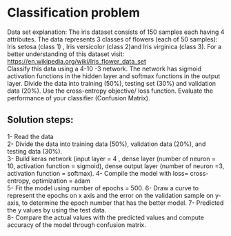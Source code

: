# Classification problem  
Data set explanation: The iris dataset consists of 150 samples each having 4 attributes. 
The data represents 3 classes of flowers (each of 50 samples): Iris setosa (class 1) , Iris 
versicolor (class 2)and Iris virginica (class 3). For a better understanding of this dataset 
visit:  
https://en.wikipedia.org/wiki/Iris_flower_data_set  
Classify this data using a 4-10 -3 network. The network has sigmoid activation 
functions in the hidden layer and softmax functions in the output layer. Divide the data 
into training (50%), testing set (30%) and validation data (20%). Use the cross-entropy 
objective/ loss function. Evaluate the performance of your classifier (Confusion Matrix). 
## Solution steps:  
1- Read the data  
2- Divide the data into training data (50%), validation data (20%), and testing 
data (30%).  
3- Build keras network (input layer = 4 , dense layer (number of neuron = 10, 
activation function = sigmoid), dense output layer (number of neuron =3, 
activation function = softmax). 
4- Compile the model with loss= cross-entropy, optimization = adam  
5- Fit the model using number of epochs = 500.
6- Draw a curve to represent the epochs on x axis and the error on the validation 
sample on y-axis, to determine the epoch number that has the better model. 
7- Predicted the y values by using the test data.  
8- Compare the actual values with the predicted values and compute accuracy of 
the model through confusion matrix. 
